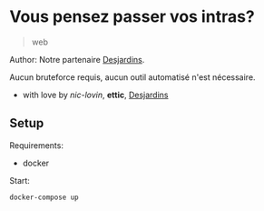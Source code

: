 # Vous pensez passer vos intras?

> web

Author: Notre partenaire [Desjardins](/partenaires/desjardins).

Aucun bruteforce requis, aucun outil automatisé n'est nécessaire.

- with love by _nic-lovin_, **ettic**, [Desjardins](/partenaires/desjardins)

## Setup

Requirements:
- docker

Start:

```shell
docker-compose up
```

